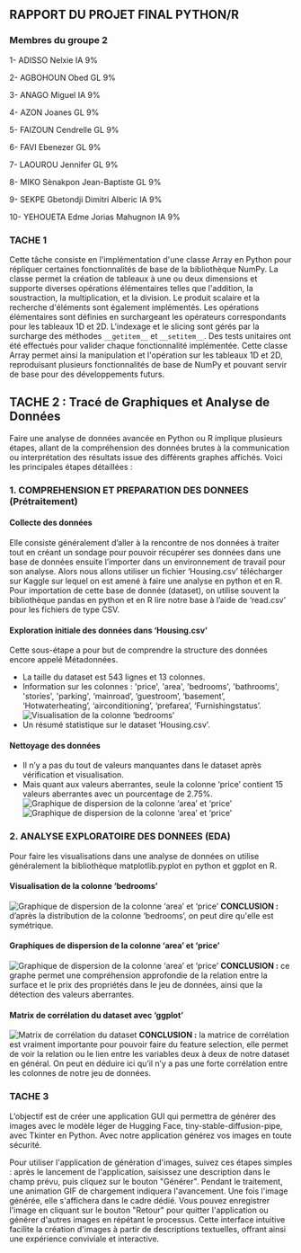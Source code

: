 ## RAPPORT DU PROJET FINAL PYTHON/R

### Membres du groupe 2
1- ADISSO Nelxie IA 9%

2- AGBOHOUN Obed GL 9%

3- ANAGO Miguel IA 9% 

4- AZON Joanes GL 9%

5- FAIZOUN Cendrelle GL 9%

6- FAVI Ebenezer GL 9%

7- LAOUROU Jennifer GL 9%

8- MIKO Sènakpon Jean-Baptiste GL 9%

9- SEKPE Gbetondji Dimitri Alberic IA 9% 

10- YEHOUETA Edme Jorias Mahugnon IA 9%

### TACHE 1
Cette tâche consiste en l'implémentation d'une classe Array en Python pour répliquer certaines fonctionnalités de base de la bibliothèque NumPy. La classe permet la création de tableaux à une ou deux dimensions et supporte diverses opérations élémentaires telles que l'addition, la soustraction, la multiplication, et la division. Le produit scalaire et la recherche d'éléments sont également implémentés. Les opérations élémentaires sont définies en surchargeant les opérateurs correspondants pour les tableaux 1D et 2D. L'indexage et le slicing sont gérés par la surcharge des méthodes `__getitem__` et `__setitem__`. Des tests unitaires ont été effectués pour valider chaque fonctionnalité implémentée. Cette classe Array permet ainsi la manipulation et l'opération sur les tableaux 1D et 2D, reproduisant plusieurs fonctionnalités de base de NumPy et pouvant servir de base pour des développements futurs.

## TACHE 2 : Tracé de Graphiques et Analyse de Données

Faire une analyse de données avancée en Python ou R implique plusieurs étapes, allant de la compréhension des données brutes à la communication ou interprétation des résultats issue des différents graphes affichés. Voici les principales étapes détaillées :

### 1. COMPREHENSION ET PREPARATION DES DONNEES (Prétraitement)

#### Collecte des données
Elle consiste généralement d’aller à la rencontre de nos données à traiter tout en créant un sondage pour pouvoir récupérer ses données dans une base de données ensuite l’importer dans un environnement de travail pour son analyse. Alors nous allons utiliser un fichier ‘Housing.csv’ télécharger sur Kaggle sur lequel on est amené à faire une analyse en python et en R. Pour importation de cette base de donnée (dataset), on utilise souvent la bibliothèque pandas en python et en R lire notre base à l’aide de ‘read.csv’ pour les fichiers de type CSV.

#### Exploration initiale des données dans ‘Housing.csv’
Cette sous-étape a pour but de comprendre la structure des données encore appelé Métadonnées.
- La taille du dataset est 543 lignes et 13 colonnes.
- Information sur les colonnes : 'price', 'area', 'bedrooms', 'bathrooms', 'stories', 'parking', ‘mainroad’, ‘guestroom’, ‘basement’, ‘Hotwaterheating’, ‘airconditioning’, ‘prefarea’, ‘Furnishingstatus’.
![Visualisation de la colonne ‘bedrooms’](images/1.png)
- Un résumé statistique sur le dataset ‘Housing.csv’.

#### Nettoyage des données
- Il n’y a pas du tout de valeurs manquantes dans le dataset après vérification et visualisation.
- Mais quant aux valeurs aberrantes, seule la colonne ‘price’ contient 15 valeurs aberrantes avec un pourcentage de 2.75%.
![Graphique de dispersion de la colonne ‘area’ et ‘price’](images/2.png)
![Graphique de dispersion de la colonne ‘area’ et ‘price’](images/3.png)

### 2. ANALYSE EXPLORATOIRE DES DONNEES (EDA)

Pour faire les visualisations dans une analyse de données on utilise généralement la bibliothèque matplotlib.pyplot en python et ggplot en R.

#### Visualisation de la colonne ‘bedrooms’
![Graphique de dispersion de la colonne ‘area’ et ‘price’](images/4.png)
**CONCLUSION :** d’après la distribution de la colonne ‘bedrooms’, on peut dire qu'elle est symétrique.

#### Graphiques de dispersion de la colonne ‘area’ et ‘price’
![Graphique de dispersion de la colonne ‘area’ et ‘price’](images/5.png)
**CONCLUSION :** ce graphe permet une compréhension approfondie de la relation entre la surface et le prix des propriétés dans le jeu de données, ainsi que la détection des valeurs aberrantes.

#### Matrix de corrélation du dataset avec ‘ggplot’
![Matrix de corrélation du dataset](images/6.png)
**CONCLUSION :** la matrice de corrélation est vraiment importante pour pouvoir faire du feature selection, elle permet de voir la relation ou le lien entre les variables deux à deux de notre dataset en général. On peut en déduire ici qu’il n’y a pas une forte corrélation entre les colonnes de notre jeu de données.


### TACHE 3 
L’objectif est de créer une application GUI qui permettra de générer des images avec le modèle léger de Hugging Face, tiny-stable-diffusion-pipe, avec Tkinter en Python. Avec notre application générez vos images en toute sécurité.

Pour utiliser l'application de génération d'images, suivez ces étapes simples : après le lancement de l'application, saisissez une description dans le champ prévu, puis cliquez sur le bouton "Générer". Pendant le traitement, une animation GIF de chargement indiquera l'avancement. Une fois l'image générée, elle s'affichera dans le cadre dédié. Vous pouvez enregistrer l'image en cliquant sur le bouton "Retour" pour quitter l'application ou générer d'autres images en répétant le processus. Cette interface intuitive facilite la création d'images à partir de descriptions textuelles, offrant ainsi une expérience conviviale et interactive.
